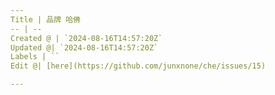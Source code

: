 ```yaml
---
Title | 品牌 哈佛
-- | --
Created @ | `2024-08-16T14:57:20Z`
Updated @| `2024-08-16T14:57:20Z`
Labels | ``
Edit @| [here](https://github.com/junxnone/che/issues/15)

---
```


